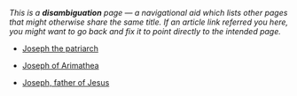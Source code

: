 *This is a **disambiguation** page — a navigational aid which lists other pages that might otherwise share the same title. If an article link referred you here, you might want to go back and fix it to point directly to the intended page.*
-   [Joseph the patriarch](Joseph_the_patriarch "Joseph the patriarch")

-   [Joseph of Arimathea](index.php?title=Joseph_of_Arimathea&action=edit&redlink=1 "Joseph of Arimathea (page does not exist)")

-   [Joseph, father of Jesus](index.php?title=Joseph,_father_of_Jesus&action=edit&redlink=1 "Joseph, father of Jesus (page does not exist)")



